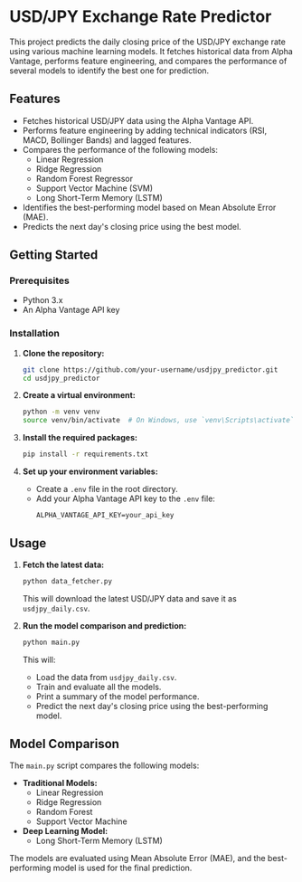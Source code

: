# USD/JPY Exchange Rate Predictor

This project predicts the daily closing price of the USD/JPY exchange rate using various machine learning models. It fetches historical data from Alpha Vantage, performs feature engineering, and compares the performance of several models to identify the best one for prediction.

## Features

*   Fetches historical USD/JPY data using the Alpha Vantage API.
*   Performs feature engineering by adding technical indicators (RSI, MACD, Bollinger Bands) and lagged features.
*   Compares the performance of the following models:
    *   Linear Regression
    *   Ridge Regression
    *   Random Forest Regressor
    *   Support Vector Machine (SVM)
    *   Long Short-Term Memory (LSTM)
*   Identifies the best-performing model based on Mean Absolute Error (MAE).
*   Predicts the next day's closing price using the best model.

## Getting Started

### Prerequisites

*   Python 3.x
*   An Alpha Vantage API key

### Installation

1.  **Clone the repository:**
    ```bash
    git clone https://github.com/your-username/usdjpy_predictor.git
    cd usdjpy_predictor
    ```

2.  **Create a virtual environment:**
    ```bash
    python -m venv venv
    source venv/bin/activate  # On Windows, use `venv\Scripts\activate`
    ```

3.  **Install the required packages:**
    ```bash
    pip install -r requirements.txt
    ```

4.  **Set up your environment variables:**
    *   Create a `.env` file in the root directory.
    *   Add your Alpha Vantage API key to the `.env` file:
        ```
        ALPHA_VANTAGE_API_KEY=your_api_key
        ```

## Usage

1.  **Fetch the latest data:**
    ```bash
    python data_fetcher.py
    ```
    This will download the latest USD/JPY data and save it as `usdjpy_daily.csv`.

2.  **Run the model comparison and prediction:**
    ```bash
    python main.py
    ```
    This will:
    *   Load the data from `usdjpy_daily.csv`.
    *   Train and evaluate all the models.
    *   Print a summary of the model performance.
    *   Predict the next day's closing price using the best-performing model.

## Model Comparison

The `main.py` script compares the following models:

*   **Traditional Models:**
    *   Linear Regression
    *   Ridge Regression
    *   Random Forest
    *   Support Vector Machine
*   **Deep Learning Model:**
    *   Long Short-Term Memory (LSTM)

The models are evaluated using Mean Absolute Error (MAE), and the best-performing model is used for the final prediction.
